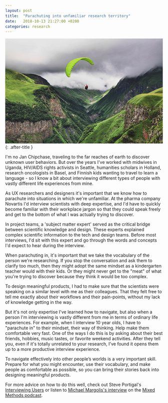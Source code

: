 ```yaml
---
layout: post
title:  "Parachuting into unfamiliar research territory"
date:   2018-10-13 21:27:00 +0200
categories: research
---
```


![Parachuting in](/assets/images/parachutingIn.jpg){: .after-title }
<br/>

I'm no Jan Chipchase, traveling to the far reaches of earth to discover unknown user behaviors. But over the years I've worked with midwives in Uganda, HIV/AIDS rights activists in Seattle, humanities scholars in Holland, research oncologists in Basel, and Finnish kids wanting to travel to learn a language - so I know a bit about interviewing different types of people with vastly different life experiences from mine.

As UX researchers and designers it's important that we know how to parachute into situations in which we're unfamiliar. At the pharma company Novartis I'd interview scientists with deep expertise, and I'd have to quickly become familiar with their workplace jargon so that they could speak freely and get to the bottom of what I was actually trying to discover.

In project teams, a 'subject matter expert' served as the critical bridge between scientific knowledge and design. These experts explained complex scientific information to the tech and design teams. Before most interviews, I'd sit with this expert and go through the words and concepts I'd expect to hear during the interview.

When parachuting in, it's important that we take the vocabulary of the person we're researching. If you stop the conversation and ask them to clarify too much, then they might adopt the same mindset as a kindergarten teacher would with their kids. Or they might never get to the "meat" of what you're trying to discover because they think it would be too complex.

To design meaningful products, I had to make sure that the scientists were speaking on a similar level with me as their colleagues. That they felt free to tell me exactly about their workflows and their pain-points, without my lack of knowledge getting in the way.

But it's not only expertise I've learned how to navigate, but also when a person I'm interviewing is vastly different from me in terms of ordinary life experiences. For example, when I interview 10 year olds, I have to "parachute in" to their mindset, their way of thinking. Help make them comfortable very fast. One of the ways I do this is by asking about their best friends, hobbies, music tastes, or favorite weekend activities. After they tell you, even if it's totally unrelated to your research, I've found it opens them up to a more productive interview experience.

To navigate effectively into other people’s worlds is a very important skill. Prepare for what you might encounter, use their vocabulary, and make people as comfortable as possible, so you can bring their stories back into designing meaningful products. 

For more advice on how to do this well, check out Steve Portigal's [Interviewing Users](https://rosenfeldmedia.com/books/interviewing-users/ "Interviewing Users") or listen to [Michael Margolis's interview](https://www.mixed-methods.org/episodes/2017/10/18/building-rapport-michael-margolis-gv "Michael Margolis's interview") on the [Mixed Methods podcast](https://www.mixed-methods.org/ "Mixed Methods podcast").